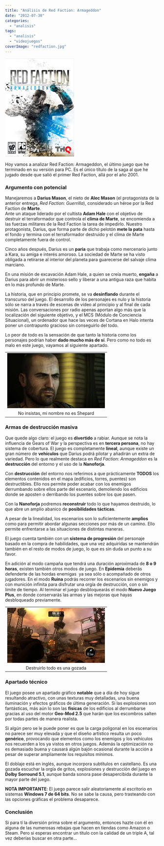```yaml
---
title: "Análisis de Red Faction: Armageddon"
date: "2012-07-30"
categories: 
  - "analisis"
tags: 
  - "analisis"
  - "videojuegos"
coverImage: "redfaction.jpg"
---
```


[![](/assets/posts/redfaction.jpg)](/assets/posts/redfaction.jpg)

  

  
  
Hoy vamos a analizar Red Faction: Armageddon, el último juego que he terminado en su versión para PC. Es el único título de la saga al que he jugado desde que salió el primer Red Faction, allá por el año 2001. 
  
  

### Argumento con potencial

Manejaremos a **Darius Mason**, el nieto de **Alec Mason** (el protagonista de la anterior entrega, _Red Faction: Guerrilla_), considerado un héroe por la Red Faction de **Marte**.  
Ante un ataque liderado por el cultista **Adam Hale** con el objetivo de destruir el terraformador que controla el **clima de Marte**, se encomienda a las fuerzas militares de la Red Faction la tarea de impedirlo. Nuestro protagonista, Darius, que forma parte de dicho pelotón **mete la pata** hasta el fondo y termina con el terraformador destruido y el clima de Marte completamente fuera de control.  
  
Cinco años después, Darius es un **paria** que trabaja como mercenario junto a Kara, su amiga e interés amoroso. La sociedad de Marte se ha visto obligada a retirarse al interior del planeta para guarecerse del salvaje clima marciano.  
  
En una misión de excavación Adam Hale, a quien se creía muerto, **engaña** a Darius para abrir un misterioso sello y liberar a una antigua raza que habita en lo más profundo de Marte.  
  
La historia, que en principio promete, se va **desinflando** durante el transcurso del juego. El desarrollo de los personajes es nulo y la historia sólo se narra a través de escenas de vídeo al principio y al final de cada misión. Las conversaciones por radio apenas aportan algo más que la localización del siguiente objetivo, y el MCS (Módulo de Conciencia Situacional), un ordenador que hace las veces de Cortana en Halo intenta poner un contrapunto gracioso sin conseguirlo del todo.  
  
Lo peor de todo es la sensación de que tanto la historia como los personajes podrían haber **dado mucho más de sí**. Pero como no todo es malo en este juego, vayamos al siguiente apartado.  
  

<table align="center" cellpadding="0" cellspacing="0" class="tr-caption-container" style="margin-left: auto; margin-right: auto; text-align: center;"><tbody><tr><td style="text-align: center;"><a href="http://2.bp.blogspot.com/-Taqbqes2LNo/UBcVU4EKf9I/AAAAAAAADjU/Vwyu7CyBGWk/s1600/mason.jpg" imageanchor="1" style="margin-left: auto; margin-right: auto;"><img border="0" height="180" src="images/mason.jpg" width="320"></a></td></tr><tr><td class="tr-caption" style="text-align: center;">No insistas, mi nombre no es Shepard</td></tr></tbody></table>

  
  

### Armas de destrucción masiva

Que quede algo claro: el juego es **divertido** a rabiar. Aunque se nota la influencia de Gears of War y la perspectiva es en **tercera persona**, no hay sistema de cobertura. El juego es completamente **lineal**, aunque existe un gran número de **vehículos** que Darius podrá pilotar y añadirán un extra de variedad. Pero lo que realmente destaca en _Red Faction: Armageddon_ es la **destrucción** del entorno y el uso de la **Nanoforja**.

  

Con **destrucción** del entorno nos referimos a que prácticamente **TODOS** los elementos contenidos en el mapa (edificios, torres, puentes) son destructibles. Ello nos permite poder acabar con los enemigos derrumbando sobre ellos parte del escenario, demoliendo los edificios donde se aposten o derribando los puentes sobre los que pasen.

  

Con la **Nanoforja** podremos **reconstruir** todo lo que hayamos destruido, lo que abre un amplio abanico de **posibilidades tácticas**.

  

A pesar de la linealidad, los escenarios son lo suficientemente **amplios** como para permitir abordar algunas secciones por más de un camino. Ello permite enfrentarse a las situaciones de distintas maneras.

  

El juego cuenta también con un **sistema de progresión** del personaje basado en la compra de habilidades, que una vez adquiridas se mantendrán también en el resto de modos de juego, lo que es sin duda un punto a su favor.  
  
En adición al modo campaña que tendrá una duración aproximada de **8 o 9 horas**, existen también otros modos de juego. En **Epidemia** deberás defenderte de las hordas enemigas  ya sea sólo o acompañado de otros jugadores. En el modo **Ruina** podrás recorrer los escenarios sin enemigos y con munición infinita para disfrutar una orgía de destrucción, con o sin límite de tiempo. Al terminar el juego desbloquearás el modo **Nuevo Juego Plus**, en donde conservarás las armas y las mejoras que hayas desbloqueado previamente.  
  

<table align="center" cellpadding="0" cellspacing="0" class="tr-caption-container" style="margin-left: auto; margin-right: auto; text-align: center;"><tbody><tr><td style="text-align: center;"><a href="http://3.bp.blogspot.com/-LE0hMIewNtk/UBcXcSb14TI/AAAAAAAADjc/bs-z5z3BmuE/s1600/boom.jpg" imageanchor="1" style="margin-left: auto; margin-right: auto;"><img border="0" height="180" src="images/boom.jpg" width="320"></a></td></tr><tr><td class="tr-caption" style="text-align: center;">Destruirlo todo es una gozada</td></tr></tbody></table>

  

### Apartado técnico

El juego posee un apartado gráfico **notable** que a día de hoy sigue resultando atractivo, con unas texturas muy detalladas, una buena iluminación y efectos gráficos de última generación. Si las explosiones son fantásticas, más aún lo son las **físicas** de los edificios al derrumbarse gracias al uso del motor **Geo-Mod 2.5** que harán que los escombros salten por todas partes de manera realista.

  

Si algún pero se le puede poner es que la carga poligonal en los escenarios no parece ser muy elevada y que el diseño artístico resulta un poco **genérico**, provocando que elementos como los enemigos y los vehículos nos recuerden a los ya vistos en otros juegos. Además la optimización no es demasiado buena y causará algún bajón ocasional durante la acción a pesar de superar ampliamente los requisitos mínimos.

  

El doblaje está en inglés, aunque incorpora subtítulos en castellano. Es una gozada escuchar la orgía de gritos, explosiones y destrucción del juego en **Dolby Sorround 5.1**, aunque banda sonora pase desapercibida durante la mayor parte del juego.

  

**NOTA IMPORTANTE**: El juego parece salir aleatoriamente al escritorio en sistemas **Windows 7 de 64 bits**. No se sabe la causa, pero trasteando con las opciones gráficas el problema desaparece.

  

  

### Conclusión

Si para tí la diversión prima sobre el argumento, entonces hazte con él en alguna de las numerosas rebajas que hacen en tiendas como Amazon o Steam. Pero si esperas encontrar un título con la calidad de un triple A, tal vez deberías buscar en otra parte...
